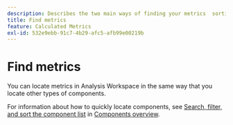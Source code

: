 ```yaml
---
description: Describes the two main ways of finding your metrics  sorting and filtering.
title: Find metrics
feature: Calculated Metrics
exl-id: 532e9ebb-91c7-4b29-afc5-afb99e00219b
---
```

# Find metrics

You can locate metrics in Analysis Workspace in the same way that you locate other types of components.

For information about how to quickly locate components, see [Search, filter, and sort the component list](/help/analyze/analysis-workspace/components/analysis-workspace-components.md#search-filter-and-sort-the-component-list) in [Components overview](/help/analyze/analysis-workspace/components/analysis-workspace-components.md).
